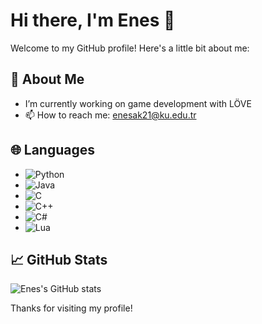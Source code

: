# Hi there, I'm Enes 👋

Welcome to my GitHub profile! Here's a little bit about me:

## 🚀 About Me
- I’m currently working on game development with LÖVE
- 📫 How to reach me: enesak21@ku.edu.tr

## 🌐 Languages
- ![Python](https://img.shields.io/badge/Python-3776AB?style=for-the-badge&logo=python&logoColor=white)
- ![Java](https://img.shields.io/badge/Java-007396?style=for-the-badge&logo=java&logoColor=white)
- ![C](https://img.shields.io/badge/C-00599C?style=for-the-badge&logo=c&logoColor=white)
- ![C++](https://img.shields.io/badge/C++-00599C?style=for-the-badge&logo=cplusplus&logoColor=white)
- ![C#](https://img.shields.io/badge/C%23-239120?style=for-the-badge&logo=csharp&logoColor=white)
- ![Lua](https://img.shields.io/badge/Lua-2C2D72?style=for-the-badge&logo=lua&logoColor=white)

## 📈 GitHub Stats
![Enes's GitHub stats](https://github-readme-stats.vercel.app/api?username=enesak21&show_icons=true&theme=radical)


Thanks for visiting my profile!
